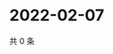 # 2022-02-07

共 0 条

<!-- BEGIN WEIBO -->
<!-- 最后更新时间 Mon Feb 07 2022 00:11:15 GMT+0800 (China Standard Time) -->

<!-- END WEIBO -->
